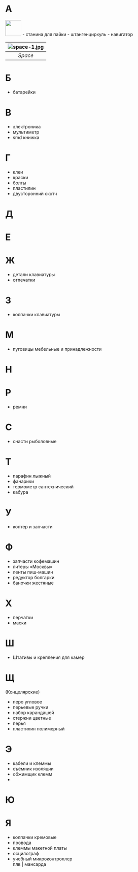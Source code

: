 # A
<img src="https://upload.wikimedia.org/wikipedia/commons/d/d3/%D0%92%D0%9C%D0%A4_%D0%90%D0%B7.svg" width="50"/>
- станина для пайки
- штангенциркуль
- навигатор

| ![space-1.jpg](http://www.storywarren.com/wp-content/uploads/2016/09/space-1.jpg) | 
|:--:| 
| *Space* |

# Б
- батарейки

# В
- электроника
- мультиметр
- smd книжка

# Г
- клеи
- краски
- болты
- пластилин
- двусторонний скотч 

# Д

# E

# Ж
- детали клавиатуры
- отпечатки

# З
- колпачки клавиатуры

# М
- пуговицы мебельные и принадлежности

# Н

# Р
- ремни

# С
- снасти рыболовные

# Т
- парафин лыжный 
- фанарики
- термометр сантехнический
- кабура

# У
- коптер и запчасти

# Ф
- запчасти кофемашин
- литеры «Москвы»
- ленты пиш-машин
- редуктор болгарки
- баночки жестяные

# Х
- перчатки
- маски

# Ш
- Штативы и крепления для камер

# Щ
(Концелярские)
- перо угловое 
- перьевые ручки
- набор карандашей
- стержни цветные
- перья
- пластилин полимерный  


# Э
- кабели и клеммы
- съёмник изоляции
- обжимщик клемм
- 

# Ю

# Я
- колпачки кремовые
- провода
- клеммы макетной платы
- осцилограф
- учебный микроконтроллер  
плв | мансарда
